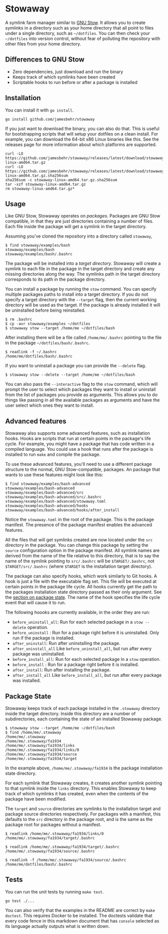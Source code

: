# Stowaway
A symlink farm manager similar to [GNU Stow]. It allows you to create symlinks
in a directory such as your home directory that all point to files under a
single directory, such as `~/dotfiles`. You can then check your `~/dotfiles`
into version control, without fear of polluting the repository with other files
from your home directory.

[GNU Stow]: https://www.gnu.org/software/stow/

## Differences to GNU Stow
- Zero dependencies, just download and run the binary
- Keeps track of which symlinks have been created
- Scriptable hooks to run before or after a package is installed

## Installation
You can install it with `go install`.

    go install github.com/jamesbehr/stowaway

If you just want to download the binary, you can also do that. This is useful
for bootstrapping scripts that will setup your dotfiles on a clean install. For
example, you can download the 64-bit x86 Linux binaries like this. See the
releases page for more information about which platforms are supported.

    curl -LO  https://github.com/jamesbehr/stowaway/releases/latest/download/stowaway-linux-amd64.tar.gz
    curl -LO  https://github.com/jamesbehr/stowaway/releases/latest/download/stowaway-linux-amd64.tar.gz.sha256sum
    sha256sum -c stowaway-linux-amd64.tar.gz.sha256sum
    tar -xzf stowaway-linux-amd64.tar.gz
    rm stowaway-linux-amd64.tar.gz*

## Usage
Like GNU Stow, Stowaway operates on *packages*. Packages are GNU Stow
compatible, in that they are just directories containing a number of files.
Each file inside the package will get a symlink in the target directory.

Assuming you've cloned the repository into a directory called `stowaway`,

```console
$ find stowaway/examples/bash
stowaway/examples/bash
stowaway/examples/bash/.bashrc
```

The package will be installed into a *target directory*. Stowaway will create a
symlink to each file in the package in the target directory and create any
missing directories along the way. The symlinks path in the target directory
corresponds to its path in the package directory.

You can install a package by running the `stow` command. You can specify
multiple packages paths to install into a target directory. If you do not
specify a target directory with the `--target` flag, then the current working
directory will be used as the target. If the package is already installed it
will be uninstalled before being reinstalled.

```console
$ rm .bashrc
$ cp -avr stowaway/examples ~/dotfiles
$ stowaway stow --target /home/me ~/dotfiles/bash
```

After installing there will be a file called `/home/me/.bashrc` pointing to the
file in the package `~/dotfiles/bash/.bashrc`.

```console
$ readlink -f ~/.bashrc
/home/me/dotfiles/bash/.bashrc
```

If you want to uninstall a package you can provide the `--delete` flag.

```console
$ stowaway stow --delete --target /home/me ~/dotfiles/bash
```

You can also pass the `--interactive` flag to the `stow` command, which will
prompt the user to select which packages they want to install or uninstall from
the list of packages you provide as arguments. This allows you to do things
like passing in all the available packages as arguments and have the user
select which ones they want to install.

## Advanced features
Stowaway also supports some advanced features, such as installation hooks.
Hooks are scripts that run at certain points in the package's life cycle. For
example, you might have a package that has code written in a compiled language.
You could use a hook that runs after the package is installed to run `make` and
compile the package.

To use these advanced features, you'll need to use a different package
structure to the normal, GNU Stow-compatible, packages. An package that wants
to use these features might look like this:

```console
$ find stowaway/examples/bash-advanced
stowaway/examples/bash-advanced
stowaway/examples/bash-advanced/src
stowaway/examples/bash-advanced/src/.bashrc
stowaway/examples/bash-advanced/stowaway.toml
stowaway/examples/bash-advanced/hooks
stowaway/examples/bash-advanced/hooks/after_install
```

Notice the `stowaway.toml` in the root of the package. This is the package
manifest. The presence of the package manifest enables the advanced features.

All the files that will get symlinks created are now located under the `src`
directory in the package. You can change this package by setting the `source`
configuration option in the package manifest. All symlink names are derived
from the name of the file relative to this directory, that is to say the name
of the symlink pointing to `src/.bashrc` will be `$TARGET/.bashrc`, not
`$TARGET/src/.bashrc` (where `$TARGET` is the installation target directory).

The package can also specify hooks, which work similarly to Git hooks. A hook
is just a file with the executable flag set. This file will be executed at
certain points in the package life cycle. All hooks currently get the path to
the packages installation state directory passed as their only argument. See
the [section on package state](#package-state). The name of the hook specifies
the life cycle event that will cause it to run.

The following hoooks are currently available, in the order they are run:

- `before_uninstall_all`: Run for each selected package in a `stow --delete`
operation.
- `before_uninstall` : Run for a package right before it is uninstalled. Only run
if the package is installed.
- `after_uninstall`: Run after uninstalling the package.
- `after_uninstall_all` Like `before_uninstall_all`, but run after every package
was uninstalled.
- `before_install_all`: Run for each selected package in a `stow` operation.
- `before_install` : Run for a package right before it is installed.
- `after_install`: Run after installing the package.
- `after_install_all` Like `before_install_all`, but run after every package
was installed.

## Package State
Stowaway keeps track of each package installed in the `.stowaway` directory
inside the target directory. Inside this directory are a number of
subdirectories, each containing the state of an installed Stowaway package.

```console
$ stowaway stow --target /home/me ~/dotfiles/bash
$ find /home/me/.stowaway
/home/me/.stowaway
/home/me/.stowaway/fa1934
/home/me/.stowaway/fa1934/links
/home/me/.stowaway/fa1934/links/0
/home/me/.stowaway/fa1934/source
/home/me/.stowaway/fa1934/target
```

In the example above, `/home/me/.stowaway/fa1934` is the package installation
state directory.

For each symlink that Stowaway creates, it creates another symlink pointing to
that symlink inside the `links` directory. This enables Stowaway to keep track
of which symlinks it has created, even when the contents of the package have
been modified.

The `target` and `source` directories are symlinks to the installation target
and package source directories respectively. For packages with a manifest, this
defaults to the `src` directory in the package root, and is the same as the
package root for packages without a manifest.

```console
$ readlink /home/me/.stowaway/fa1934/links/0
/home/me/.stowaway/fa1934/target/.bashrc

$ readlink /home/me/.stowaway/fa1934/target/.bashrc
/home/me/.stowaway/fa1934/source/.bashrc

$ readlink -f /home/me/.stowaway/fa1934/source/.bashrc
/home/me/dotfiles/bash/.bashrc
```

## Tests
You can run the unit tests by running `make test`.

    go test ./...

You can also verify that the examples in the README are correct by `make
doctest`. This requires Docker to be installed. The doctests validate that
every code fence in this markdown document that has `console` selected as its
language actually outputs what is written down.
